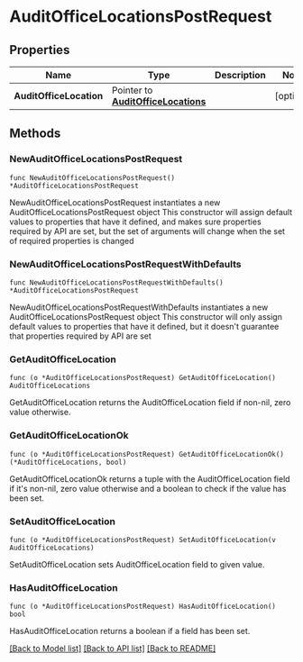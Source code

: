 # AuditOfficeLocationsPostRequest

## Properties

Name | Type | Description | Notes
------------ | ------------- | ------------- | -------------
**AuditOfficeLocation** | Pointer to [**AuditOfficeLocations**](AuditOfficeLocations.md) |  | [optional] 

## Methods

### NewAuditOfficeLocationsPostRequest

`func NewAuditOfficeLocationsPostRequest() *AuditOfficeLocationsPostRequest`

NewAuditOfficeLocationsPostRequest instantiates a new AuditOfficeLocationsPostRequest object
This constructor will assign default values to properties that have it defined,
and makes sure properties required by API are set, but the set of arguments
will change when the set of required properties is changed

### NewAuditOfficeLocationsPostRequestWithDefaults

`func NewAuditOfficeLocationsPostRequestWithDefaults() *AuditOfficeLocationsPostRequest`

NewAuditOfficeLocationsPostRequestWithDefaults instantiates a new AuditOfficeLocationsPostRequest object
This constructor will only assign default values to properties that have it defined,
but it doesn't guarantee that properties required by API are set

### GetAuditOfficeLocation

`func (o *AuditOfficeLocationsPostRequest) GetAuditOfficeLocation() AuditOfficeLocations`

GetAuditOfficeLocation returns the AuditOfficeLocation field if non-nil, zero value otherwise.

### GetAuditOfficeLocationOk

`func (o *AuditOfficeLocationsPostRequest) GetAuditOfficeLocationOk() (*AuditOfficeLocations, bool)`

GetAuditOfficeLocationOk returns a tuple with the AuditOfficeLocation field if it's non-nil, zero value otherwise
and a boolean to check if the value has been set.

### SetAuditOfficeLocation

`func (o *AuditOfficeLocationsPostRequest) SetAuditOfficeLocation(v AuditOfficeLocations)`

SetAuditOfficeLocation sets AuditOfficeLocation field to given value.

### HasAuditOfficeLocation

`func (o *AuditOfficeLocationsPostRequest) HasAuditOfficeLocation() bool`

HasAuditOfficeLocation returns a boolean if a field has been set.


[[Back to Model list]](../README.md#documentation-for-models) [[Back to API list]](../README.md#documentation-for-api-endpoints) [[Back to README]](../README.md)


